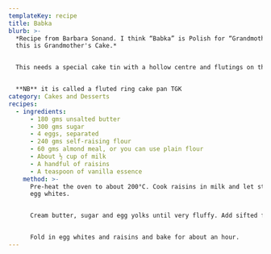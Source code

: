 ```yaml
---
templateKey: recipe
title: Babka
blurb: >-
  *Recipe from Barbara Sonand. I think “Babka” is Polish for “Grandmother”, so
  this is Grandmother's Cake.*


  This needs a special cake tin with a hollow centre and flutings on the outside. I will try to find out it's technical name — Poles of course refer to it as a Babka tin. I'm not sure if I can call mine a tin anymore, as it is made from silicone, but it is super!


  **NB** it is called a fluted ring cake pan TGK
category: Cakes and Desserts
recipes:
  - ingredients:
      - 180 gms unsalted butter
      - 300 gms sugar
      - 4 eggs, separated
      - 240 gms self-raising flour
      - 60 gms almond meal, or you can use plain flour
      - About ½ cup of milk
      - A handful of raisins
      - A teaspoon of vanilla essence
    method: >-
      Pre-heat the oven to about 200°C. Cook raisins in milk and let stand. Beat
      egg whites.


      Cream butter, sugar and egg yolks until very fluffy. Add sifted flours, the milk and essence and beat for a minute.


      Fold in egg whites and raisins and bake for about an hour.
---
```

